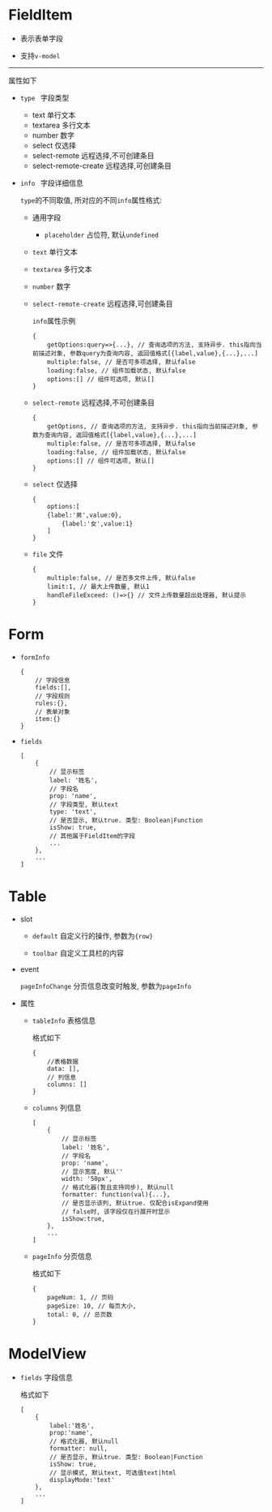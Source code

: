 # FieldItem

* 表示表单字段

* 支持`v-model`

------------

属性如下

* `type ` 字段类型
  
  * text 单行文本
  * textarea 多行文本
  * number 数字
  * select 仅选择
  * select-remote 远程选择,不可创建条目
  * select-remote-create 远程选择,可创建条目
  
* `info ` 字段详细信息

    `type`的不同取值, 所对应的不同`info`属性格式:
    
    * 通用字段
        * `placeholder` 占位符, 默认`undefined`

    * `text` 单行文本

    * `textarea` 多行文本

    * `number` 数字

    * `select-remote-create` 远程选择,可创建条目

        `info`属性示例

        ```
        {
            getOptions:query=>{...}, // 查询选项的方法, 支持异步. this指向当前描述对象, 参数query为查询内容, 返回值格式[{label,value},{...},...]
            multiple:false, // 是否可多项选择, 默认false
            loading:false, // 组件加载状态, 默认false
            options:[] // 组件可选项, 默认[]
        }
        ```
        
    * `select-remote` 远程选择,不可创建条目

        ```
        {
            getOptions, // 查询选项的方法, 支持异步. this指向当前描述对象, 参数为查询内容, 返回值格式[{label,value},{...},...]
            multiple:false, // 是否可多项选择, 默认false
            loading:false, // 组件加载状态, 默认false
            options:[] // 组件可选项, 默认[]
        }
        ```
        
    * `select` 仅选择
    
        ```
        {
        	options:[
    		{label:'男',value:0},
        		{label:'女',value:1}
            ]
        }
        ```
    
    * `file` 文件
    
        ```
        {
            multiple:false, // 是否多文件上传, 默认false
            limit:1, // 最大上传数量, 默认1
            handleFileExceed: ()=>{} // 文件上传数量超出处理器, 默认提示
        }
        ```

# Form

* `formInfo`

    ```
    {
        // 字段信息
        fields:[],
        // 字段规则
        rules:{},
        // 表单对象
        item:{}
    }
    ```

* `fields`

    ```
    [
        {
            // 显示标签
            label: '姓名',
            // 字段名
            prop: 'name',
            // 字段类型, 默认text
            type: 'text',
            // 是否显示, 默认true. 类型: Boolean|Function
            isShow: true,
            // 其他属于FieldItem的字段
            ...
        },
        ...
    ]
    ```

# Table

* slot
  
    * `default` 自定义行的操作, 参数为`{row}`
    
    * `toolbar` 自定义工具栏的内容
    
* event
  
    `pageInfoChange` 分页信息改变时触发, 参数为`pageInfo`
    
* 属性
  
    * `tableInfo` 表格信息
    
        格式如下
        ```
        {
            //表格数据
            data: [],
            // 列信息
            columns: []
        }
        ```
    
    * `columns` 列信息
    
        ```
        [
            {
                // 显示标签
                label: '姓名',
                // 字段名
                prop: 'name',
                // 显示宽度, 默认''
                width: '50px',
                // 格式化器(暂且支持同步), 默认null
                formatter: function(val){...},
                // 是否显示该列, 默认true. 仅配合isExpand使用
                // false时, 该字段仅在行展开时显示
                isShow:true,
            },
            ...
        ]
        ```
      
    * `pageInfo` 分页信息
    
        格式如下
        ```
        {
            pageNum: 1, // 页码
            pageSize: 10, // 每页大小,
            total: 0, // 总页数
        }
        ```
    


# ModelView

* `fields` 字段信息
  
    格式如下
    ```
    [
        {
            label:'姓名',
            prop:'name',
            // 格式化器, 默认null
            formatter: null,
            // 是否显示, 默认true. 类型: Boolean|Function
            isShow: true,
            // 显示模式, 默认text, 可选值text|html
            displayMode:'text'
        },
        ...
    ]
    ```



























